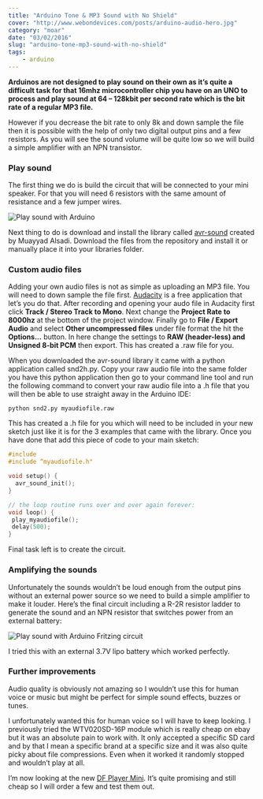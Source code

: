 ```yaml
---
title: "Arduino Tone & MP3 Sound with No Shield"
cover: "http://www.webondevices.com/posts/arduino-audio-hero.jpg"
category: "moar"
date: "03/02/2016"
slug: "arduino-tone-mp3-sound-with-no-shield"
tags:
    - arduino
---
```


**Arduinos are not designed to play sound on their own as it’s quite a difficult task for that 16mhz microcontroller chip you have on an UNO to process and play sound at 64 – 128kbit per second rate which is the bit rate of a regular MP3 file.**

However if you decrease the bit rate to only 8k and down sample the file then it is possible with the help of only two digital output pins and a few resistors. As you will see the sound volume will be quite low so we will build a simple amplifier with an NPN transistor.

### Play sound

The first thing we do is build the circuit that will be connected to your mini speaker. For that you will need 6 resistors with the same amount of resistance and a few jumper wires.

![Play sound with Arduino](http://www.webondevices.com/posts/arduino-audio.jpg)

Next thing to do is download and install the library called [avr-sound](https://github.com/muayyad-alsadi/avr_sound) created by Muayyad Alsadi. Download the files from the repository and install it or manually place it into your libraries folder.

### Custom audio files

Adding your own audio files is not as simple as uploading an MP3 file. You will need to down sample the file first. [Audacity](http://audacityteam.org/) is a free application that let’s you do that. After recording and opening your audo file in Audacity first click **Track / Stereo Track to Mono**. Next change the **Project Rate to 8000hz** at the bottom of the project window. Finally go to **File / Export Audio** and select **Other uncompressed files** under file format the hit the **Options...** button. In here change the settings to **RAW (header-less) and Unsigned 8-bit PCM** then export. This has created a .raw file for you.

When you downloaded the avr-sound library it came with a python application called snd2h.py. Copy your raw audio file into the same folder you have this python application then go to your command line tool and run the following command to convert your raw audio file into a .h file that you will then be able to use straight away in the Arduino IDE:

`python snd2.py myaudiofile.raw`

This has created a .h file for you which will need to be included in your new sketch just like it is for the 3 examples that came with the library. Once you have done that add this piece of code to your main sketch:

``` c
#include 
#include “myaudiofile.h"

void setup() {
  avr_sound_init();
}

// the loop routine runs over and over again forever:
void loop() {
 play_myaudiofile();
 delay(500);
}
```

Final task left is to create the circuit.

### Amplifying the sounds

Unfortunately the sounds wouldn’t be loud enough from the output pins without an external power source so we need to build a simple amplifier to make it louder. Here’s the final circuit including a R-2R resistor ladder to generate the sound and an NPN resistor that switches power from an external battery:

![Play sound with Arduino Fritzing circuit](http://www.webondevices.com/posts/arduino-play-sound-amplified.jpg)

I tried this with an external 3.7V lipo battery which worked perfectly.

### Further improvements

Audio quality is obviously not amazing so I wouldn’t use this for human voice or music but might be perfect for simple sound effects, buzzes or tunes.

I unfortunately wanted this for human voice so I will have to keep looking. I previously tried the WTV020SD-16P module which is really cheap on ebay but it was an absolute pain to work with. It only accepted a specific SD card and by that I mean a specific brand at a specific size and it was also quite picky about file compressions. Even when it worked it randomly stopped and wouldn’t play at all.

I’m now looking at the new [DF Player Mini](http://www.dfrobot.com/index.php?route=product/product&product_id=1121). It’s quite promising and still cheap so I will order a few and test them out.